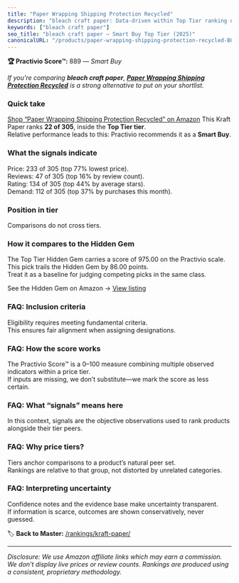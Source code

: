 ```yaml
---
title: "Paper Wrapping Shipping Protection Recycled"
description: "bleach craft paper: Data-driven within Top Tier ranking using the Practivio Score™. Positioned by quality, value, demand, findability, momentum."
keywords: ["bleach craft paper"]
seo_title: "bleach craft paper — Smart Buy Top Tier (2025)"
canonicalURL: "/products/paper-wrapping-shipping-protection-recycled-B07RM93M9T/"
---
```


**🏆 Practivio Score™:** 889 — _Smart Buy_


*If you're comparing **bleach craft paper**, **[Paper Wrapping Shipping Protection Recycled](https://www.amazon.com/dp/B07RM93M9T?tag=practivio-20)** is a strong alternative to put on your shortlist.*
### Quick take
[Shop “Paper Wrapping Shipping Protection Recycled” on Amazon](https://www.amazon.com/dp/B07RM93M9T?tag=practivio-20)
This Kraft Paper ranks **22 of 305**, inside the **Top Tier tier**.  
Relative performance leads to this: Practivio recommends it as a **Smart Buy**.

### What the signals indicate
Price: 233 of 305 (top 77% lowest price).  
Reviews: 47 of 305 (top 16% by review count).  
Rating: 134 of 305 (top 44% by average stars).  
Demand: 112 of 305 (top 37% by purchases this month).

### Position in tier
Comparisons do not cross tiers.

### How it compares to the Hidden Gem
The Top Tier Hidden Gem carries a score of 975.00 on the Practivio scale.  
This pick trails the Hidden Gem by 86.00 points.  
Treat it as a baseline for judging competing picks in the same class.  

See the Hidden Gem on Amazon → [View listing](https://www.amazon.com/dp/B07Q2XWN5R?tag=practivio-20)

### FAQ: Inclusion criteria
Eligibility requires meeting fundamental criteria.  
This ensures fair alignment when assigning designations.

### FAQ: How the score works
The Practivio Score™ is a 0–100 measure combining multiple observed indicators within a price tier.  
If inputs are missing, we don’t substitute—we mark the score as less certain.

### FAQ: What “signals” means here
In this context, signals are the objective observations used to rank products alongside their tier peers.

### FAQ: Why price tiers?
Tiers anchor comparisons to a product’s natural peer set.  
Rankings are relative to that group, not distorted by unrelated categories.

### FAQ: Interpreting uncertainty
Confidence notes and the evidence base make uncertainty transparent.  
If information is scarce, outcomes are shown conservatively, never guessed.


🏷️ **Back to Master:** [/rankings/kraft-paper/](/rankings/kraft-paper/)

---
_Disclosure: We use Amazon affiliate links which may earn a commission. We don’t display live prices or review counts. Rankings are produced using a consistent, proprietary methodology._
